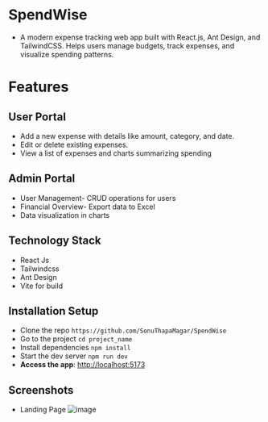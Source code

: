 # SpendWise
- A modern expense tracking web app built with React.js, Ant Design, and TailwindCSS. Helps users manage budgets, track expenses, and visualize spending patterns.
  
# Features
## User Portal
- Add a new expense with details like amount, category, and date.
- Edit or delete existing expenses.
- View a list of expenses and charts summarizing spending

## Admin Portal
- User Management- CRUD operations for users
- Financial Overview- Export data to Excel
- Data visualization in charts

## Technology Stack
- React Js
- Tailwindcss
- Ant Design
- Vite for build

## Installation Setup
- Clone the repo `https://github.com/SonuThapaMagar/SpendWise`
- Go to the project `cd project_name`
- Install dependencies `npm install`
- Start the dev server `npm run dev`
- **Access the app**: [http://localhost:5173](http://localhost:5173)

## Screenshots
- Landing Page
  ![image](https://github.com/user-attachments/assets/339a2445-0c3f-4077-b80b-79dc629e7fe9)
